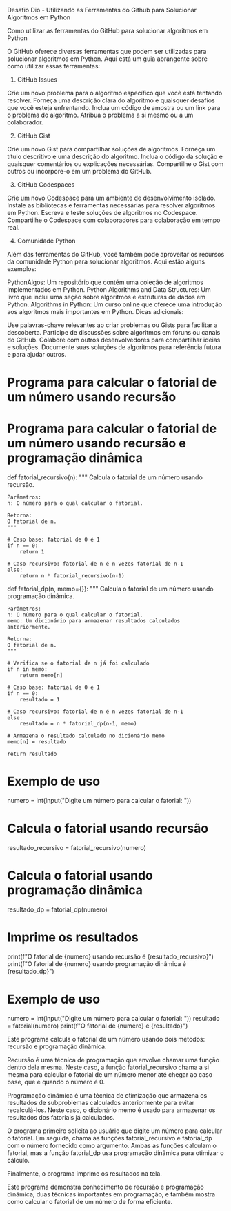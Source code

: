 
Desafio Dio - Utilizando as Ferramentas do Github para Solucionar Algoritmos em Python

Como utilizar as ferramentas do GitHub para solucionar algoritmos em Python

O GitHub oferece diversas ferramentas que podem ser utilizadas para solucionar algoritmos em Python. Aqui está um guia abrangente sobre como utilizar essas ferramentas:

1. GitHub Issues

Crie um novo problema para o algoritmo específico que você está tentando resolver.
Forneça uma descrição clara do algoritmo e quaisquer desafios que você esteja enfrentando.
Inclua um código de amostra ou um link para o problema do algoritmo.
Atribua o problema a si mesmo ou a um colaborador.

2. GitHub Gist

Crie um novo Gist para compartilhar soluções de algoritmos.
Forneça um título descritivo e uma descrição do algoritmo.
Inclua o código da solução e quaisquer comentários ou explicações necessárias.
Compartilhe o Gist com outros ou incorpore-o em um problema do GitHub.

3. GitHub Codespaces

Crie um novo Codespace para um ambiente de desenvolvimento isolado.
Instale as bibliotecas e ferramentas necessárias para resolver algoritmos em Python.
Escreva e teste soluções de algoritmos no Codespace.
Compartilhe o Codespace com colaboradores para colaboração em tempo real.

4. Comunidade Python

Além das ferramentas do GitHub, você também pode aproveitar os recursos da comunidade Python para solucionar algoritmos. Aqui estão alguns exemplos:

PythonAlgos: Um repositório que contém uma coleção de algoritmos implementados em Python.
Python Algorithms and Data Structures: Um livro que inclui uma seção sobre algoritmos e estruturas de dados em Python.
Algorithms in Python: Um curso online que oferece uma introdução aos algoritmos mais importantes em Python.
Dicas adicionais:

Use palavras-chave relevantes ao criar problemas ou Gists para facilitar a descoberta.
Participe de discussões sobre algoritmos em fóruns ou canais do GitHub.
Colabore com outros desenvolvedores para compartilhar ideias e soluções.
Documente suas soluções de algoritmos para referência futura e para ajudar outros.

# Programa para calcular o fatorial de um número usando recursão

# Programa para calcular o fatorial de um número usando recursão e programação dinâmica

def fatorial_recursivo(n):
    """
    Calcula o fatorial de um número usando recursão.

    Parâmetros:
    n: O número para o qual calcular o fatorial.

    Retorna:
    O fatorial de n.
    """

    # Caso base: fatorial de 0 é 1
    if n == 0:
        return 1

    # Caso recursivo: fatorial de n é n vezes fatorial de n-1
    else:
        return n * fatorial_recursivo(n-1)


def fatorial_dp(n, memo={}):
    """
    Calcula o fatorial de um número usando programação dinâmica.

    Parâmetros:
    n: O número para o qual calcular o fatorial.
    memo: Um dicionário para armazenar resultados calculados anteriormente.

    Retorna:
    O fatorial de n.
    """

    # Verifica se o fatorial de n já foi calculado
    if n in memo:
        return memo[n]

    # Caso base: fatorial de 0 é 1
    if n == 0:
        resultado = 1

    # Caso recursivo: fatorial de n é n vezes fatorial de n-1
    else:
        resultado = n * fatorial_dp(n-1, memo)

    # Armazena o resultado calculado no dicionário memo
    memo[n] = resultado

    return resultado


# Exemplo de uso
numero = int(input("Digite um número para calcular o fatorial: "))

# Calcula o fatorial usando recursão
resultado_recursivo = fatorial_recursivo(numero)

# Calcula o fatorial usando programação dinâmica
resultado_dp = fatorial_dp(numero)

# Imprime os resultados
print(f"O fatorial de {numero} usando recursão é {resultado_recursivo}")
print(f"O fatorial de {numero} usando programação dinâmica é {resultado_dp}")

# Exemplo de uso
numero = int(input("Digite um número para calcular o fatorial: "))
resultado = fatorial(numero)
print(f"O fatorial de {numero} é {resultado}")


Este programa calcula o fatorial de um número usando dois métodos: recursão e programação dinâmica.

Recursão é uma técnica de programação que envolve chamar uma função dentro dela mesma. Neste caso, a função fatorial_recursivo chama a si mesma para calcular o fatorial de um número menor até chegar ao caso base, que é quando o número é 0.

Programação dinâmica é uma técnica de otimização que armazena os resultados de subproblemas calculados anteriormente para evitar recalculá-los. Neste caso, o dicionário memo é usado para armazenar os resultados dos fatoriais já calculados.

O programa primeiro solicita ao usuário que digite um número para calcular o fatorial. Em seguida, chama as funções fatorial_recursivo e fatorial_dp com o número fornecido como argumento. Ambas as funções calculam o fatorial, mas a função fatorial_dp usa programação dinâmica para otimizar o cálculo.

Finalmente, o programa imprime os resultados na tela.

Este programa demonstra conhecimento de recursão e programação dinâmica, duas técnicas importantes em programação, e também mostra como calcular o fatorial de um número de forma eficiente.



